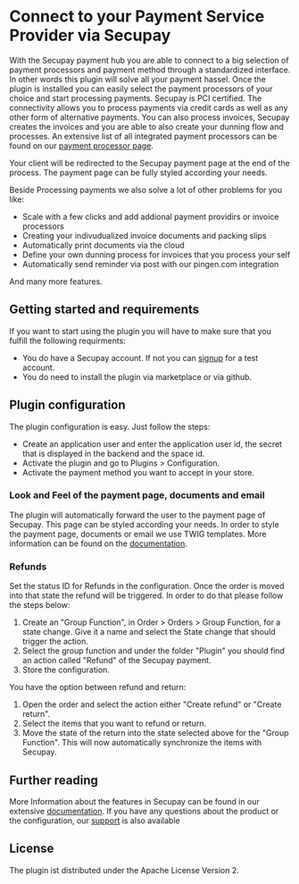 # Connect to your Payment Service Provider via Secupay
 
With the Secupay payment hub you are able to connect to a big selection of payment processors and payment
method through a standardized interface. In other words this plugin will solve all your payment hassel. 
Once the plugin is installed you can easily select the payment processors of your choice and start 
processing payments.  Secupay is PCI certified. The connectivity allows you to process payments via credit cards as well as 
any other form of alternative payments. You can also process invoices, 
Secupay creates the invoices and you are able to also create your dunning flow and processes. 
An extensive list of all integrated payment processors can be found on our <a href="https://shopportal.secupay.com/en/processors" target="_blank">payment processor page</a>.
 
Your client will be redirected to the Secupay payment page at the end of the process. The payment page can be fully styled according your needs.

Beside Processing payments we also solve a lot of other problems for you like:

* Scale with a few clicks and add addional payment providirs or invoice processors
* Creating your indivudualized invoice documents and packing slips
* Automatically print documents via the cloud
* Define your own dunning process for invoices that you process your self
* Automatically send reminder via post with our pingen.com integration

And many more features.


## Getting started and requirements
 
If you want to start using the plugin you will have to make sure that you fulfill the following requirments:

* You do have a Secupay account. If not you can <a href="https://shopportal.secupay.com/user/signup" target="_blank">signup</a> for a test account.
* You do need to install the plugin via marketplace or via github.

 
## Plugin configuration
 
 The plugin configuration is easy. Just follow the steps:

* Create an application user and enter the application user id, the secret that is displayed in the backend and the space id.
* Activate the plugin and go to Plugins > Configuration. 
* Activate the payment method you want to accept in your store.

 
### Look and Feel of the payment page, documents and email
 
The plugin will automatically forward the user to the payment page of Secupay. This page can be styled 
according your needs. In order to style the payment page, documents or email we use TWIG templates. More information can 
be found on the <a href="https://shopportal.secupay.com/en/doc/document-handling" target="_blank">documentation</a>.
 
### Refunds
 
Set the status ID for Refunds in the configuration. Once the order is moved into that state the refund will be triggered. 
In order to do that please follow the steps below:

1. Create an "Group Function", in Order > Orders > Group Function,  for a state change. Give it a name and select the State change that should trigger the action.
2. Select the group function and under the folder "Plugin" you should find an action called "Refund" of the Secupay payment.
3. Store the configuration.

You have the option between refund and return:

1. Open the order and select the action either "Create refund" or "Create return".
2. Select the items that you want to refund or return.
3. Move the state of the return into the state selected above for the "Group Function". This will now automatically synchronize
the items with Secupay.


## Further reading

More Information about the features in Secupay can be found in our extensive <a href="https://shopportal.secupay.com/en/doc" target="_blank">documentation</a>.
If you have any questions about the product or the configuration, our <a href="https://en.wallee.com/about-wallee/support?_ga=2.171642464.1523640132.1674037856-1834608674.1611572458" target="_blank">support</a> is also available
 
## License
 
The plugin ist distributed under the Apache License Version 2.